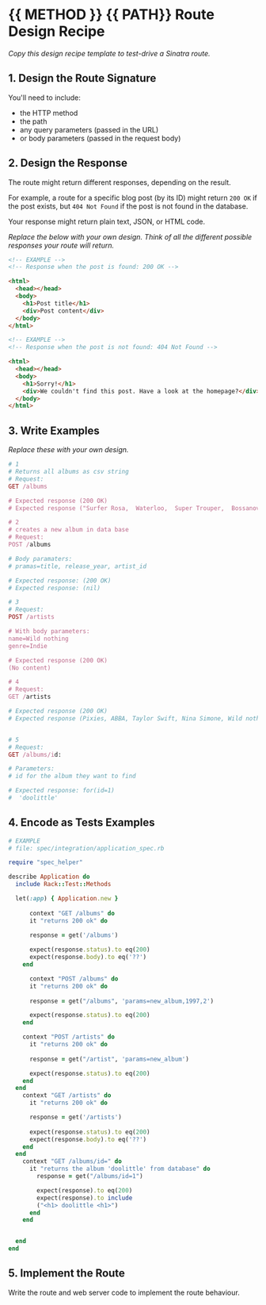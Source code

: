 # {{ METHOD }} {{ PATH}} Route Design Recipe

_Copy this design recipe template to test-drive a Sinatra route._

## 1. Design the Route Signature

You'll need to include:
  * the HTTP method
  * the path
  * any query parameters (passed in the URL)
  * or body parameters (passed in the request body)

## 2. Design the Response

The route might return different responses, depending on the result.

For example, a route for a specific blog post (by its ID) might return `200 OK` if the post exists, but `404 Not Found` if the post is not found in the database.

Your response might return plain text, JSON, or HTML code. 

_Replace the below with your own design. Think of all the different possible responses your route will return._

```html
<!-- EXAMPLE -->
<!-- Response when the post is found: 200 OK -->

<html>
  <head></head>
  <body>
    <h1>Post title</h1>
    <div>Post content</div>
  </body>
</html>
```

```html
<!-- EXAMPLE -->
<!-- Response when the post is not found: 404 Not Found -->

<html>
  <head></head>
  <body>
    <h1>Sorry!</h1>
    <div>We couldn't find this post. Have a look at the homepage?</div>
  </body>
</html>
```

## 3. Write Examples

_Replace these with your own design._

```ruby
# 1 
# Returns all albums as csv string 
# Request:
GET /albums

# Expected response (200 OK)
# Expected response ("Surfer Rosa,  Waterloo,  Super Trouper,  Bossanova,  Lover,  Folklore,  I Put a Spell on You,  Baltimore,  Here Comes the Sun,  Fodder on My Wings,  Ring Ring")

# 2
# creates a new album in data base 
# Request:
POST /albums 

# Body paramaters: 
# pramas=title, release_year, artist_id

# Expected response: (200 OK)
# Expected response: (nil)

# 3
# Request:
POST /artists

# With body parameters:
name=Wild nothing
genre=Indie

# Expected response (200 OK)
(No content)

# 4
# Request:
GET /artists

# Expected response (200 OK)
# Expected response (Pixies, ABBA, Taylor Swift, Nina Simone, Wild nothing)


# 5 
# Request:
GET /albums/id:

# Parameters:
# id for the album they want to find

# Expected response: for(id=1)
#  'doolittle'

```

## 4. Encode as Tests Examples

```ruby
# EXAMPLE
# file: spec/integration/application_spec.rb

require "spec_helper"

describe Application do
  include Rack::Test::Methods

  let(:app) { Application.new }
   
      context "GET /albums" do
      it "returns 200 ok" do

      response = get('/albums')
      
      expect(response.status).to eq(200)
      expect(response.body).to eq('??')
    end

      context "POST /albums" do 
      it "returns 200 ok" do 
  
      response = get("/albums", 'params=new_album,1997,2')

      expect(response.status).to eq(200)
    end

    context "POST /artists" do 
      it "returns 200 ok" do 
  
      response = get("/artist", 'params=new_album')

      expect(response.status).to eq(200)
    end
  end
    context "GET /artists" do
      it "returns 200 ok" do

      response = get('/artists')
      
      expect(response.status).to eq(200)
      expect(response.body).to eq('??')
    end
  end
    context "GET /albums/id=" do
      it "returns the album 'doolittle' from database" do 
        response = get("/albums/id=1")

        expect(response).to eq(200)
        expect(response).to include
        ("<h1> doolittle <h1>")
      end
    end 


  end
end
```

## 5. Implement the Route

Write the route and web server code to implement the route behaviour.